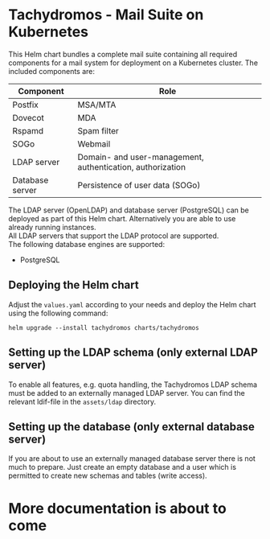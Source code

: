 # Tachydromos - Mail Suite on Kubernetes

This Helm chart bundles a complete mail suite containing all required components for a mail system for deployment on a Kubernetes cluster. The included
components are:

| Component       | Role                                                       |
|-----------------|------------------------------------------------------------|
| Postfix         | MSA/MTA                                                    |
| Dovecot         | MDA                                                        |
| Rspamd          | Spam filter                                                |
| SOGo            | Webmail                                                    |
| LDAP server     | Domain- and user-management, authentication, authorization |
| Database server | Persistence of user data (SOGo)                            |

The LDAP server (OpenLDAP) and database server (PostgreSQL) can be deployed as part of this Helm chart. Alternatively you are able to use already running
instances.<br>
All LDAP servers that support the LDAP protocol are supported.<br>
The following database engines are supported:

- PostgreSQL

## Deploying the Helm chart

Adjust the `values.yaml` according to your needs and deploy the Helm chart using the following command:

`helm upgrade --install tachydromos charts/tachydromos`

## Setting up the LDAP schema (only external LDAP server)

To enable all features, e.g. quota handling, the Tachydromos LDAP schema must be added to an externally managed LDAP server. You can find the relevant ldif-file
in the `assets/ldap` directory.

## Setting up the database (only external database server)

If you are about to use an externally managed database server there is not much to prepare. Just create an empty database and a user which is permitted to
create new schemas and tables (write access).

# More documentation is about to come
